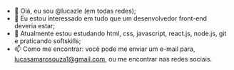 - 👋 Olá, eu sou @lucazle (em todas redes);
- 👀 Eu estou interessado em tudo que um desenvolvedor front-end deveria estar;
- 🌱 Atualmente estou estudando html, css, javascript, react.js, node.js, git e praticando softskills;
- 📫 Como me encontrar: você pode me enviar um e-mail para, lucasamarosouza1@gmail.com, ou me encontrar nas redes sociais.

<!---
lucazle/lucazle is a ✨ special ✨ repository because its `README.md` (this file) appears on your GitHub profile.
You can click the Preview link to take a look at your changes.
--->
